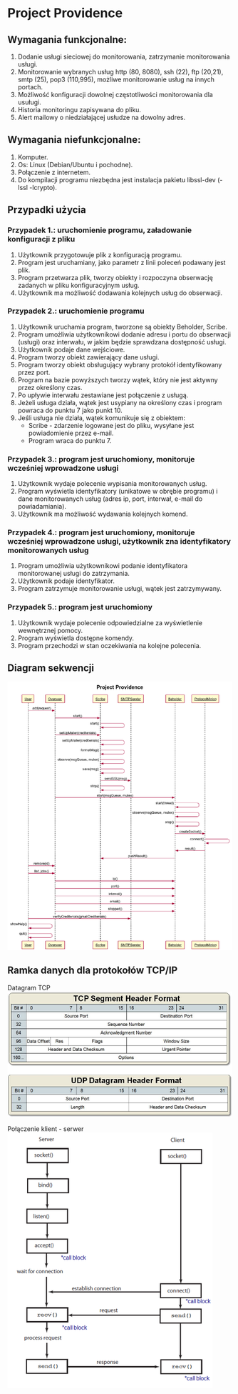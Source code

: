 # Project Providence

## Wymagania funkcjonalne:

1. Dodanie usługi sieciowej do monitorowania, zatrzymanie monitorowania usługi.
2. Monitorowanie wybranych usług http (80, 8080), ssh (22), ftp (20,21), smtp (25), pop3 (110,995), możliwe monitorowanie usług na innych portach.
3. Możliwość konfiguracji dowolnej częstotliwości monitorowania dla usuługi.
4. Historia monitoringu zapisywana do pliku.
5. Alert mailowy o niedziałającej usłudze na dowolny adres.


## Wymagania niefunkcjonalne:
1. Komputer.
2. Os: Linux (Debian/Ubuntu i pochodne).
3. Połączenie z internetem.
4. Do kompilacji programu niezbędna jest instalacja pakietu libssl-dev (-lssl -lcrypto).

## Przypadki użycia

### Przypadek 1.: uruchomienie programu, załadowanie konfiguracji z pliku
1. Użytkownik przygotowuje plik z konfiguracją programu.
2. Program jest uruchamiany, jako parametr z linii poleceń podawany jest plik.
3. Program przetwarza plik, tworzy obiekty i rozpoczyna obserwację zadanych w pliku konfiguracyjnym usług.
4. Użytkownik ma możliwość dodawania kolejnych usług do obserwacji.

### Przypadek 2.: uruchomienie programu

1. Użytkownik uruchamia program, tworzone są obiekty Beholder, Scribe.
2. Program umożliwia użytkownikowi dodanie adresu i portu do obserwacji (usługi) oraz interwału, w jakim będzie sprawdzana dostępność usługi.
3. Użytkownik podaje dane wejściowe.
4. Program tworzy obiekt zawierający dane usługi.
5. Program tworzy obiekt obsługujący wybrany protokół identyfikowany przez port.
6. Program na bazie powyższych tworzy wątek, który nie jest aktywny przez określony czas.
7. Po upływie interwału zestawiane jest połączenie z usługą.
8. Jeżeli usługa działa, wątek jest usypiany na określony czas i program powraca do punktu 7 jako punkt 10.
9. Jeśli usługa nie działa, wątek komunikuje się z obiektem:
      * Scribe - zdarzenie logowane jest do pliku, wysyłane jest powiadomienie przez e-mail.
      * Program wraca do punktu 7.

### Przypadek 3.: program jest uruchomiony,  monitoruje wcześniej wprowadzone usługi

1. Użytkownik wydaje polecenie wypisania monitorowanych usług.
2. Program wyświetla identyfikatory (unikatowe w obrębie programu) i dane monitorowanych usług (adres ip, port, interwał, e-mail do powiadamiania).
3. Użytkownik ma możliwość wydawania kolejnych komend.

### Przypadek 4.: program jest uruchomiony, monitoruje wcześniej wprowadzone usługi, użytkownik zna identyfikatory monitorowanych usług
1. Program umożliwia użytkownikowi podanie identyfikatora monitorowanej usługi do zatrzymania.
2. Użytkownik podaje identyfikator.
3. Program zatrzymuje monitorowanie usługi, wątek jest zatrzymywany.

### Przypadek 5.: program jest uruchomiony
1. Użytkownik wydaje polecenie odpowiedzialne za wyświetlenie wewnętrznej pomocy.
2. Program wyświetla dostępne komendy.
3. Program przechodzi w stan oczekiwania na kolejne polecenia.

## Diagram sekwencji

![diagram sekwencji projek providence](https://github.com/duzypit/pprovidence/blob/master/docs/project_providence_seq_diag.png?raw=true)

## Ramka danych dla protokołów TCP/IP


Datagram TCP
![datagram TCP](https://github.com/duzypit/pprovidence/blob/master/docs/tcp_udp_headers.jpg?raw=true)

Połączenie klient - serwer
![klient - serwer](https://github.com/duzypit/pprovidence/blob/master/docs/TCP_IP_socket_diagram.png?raw=true)
